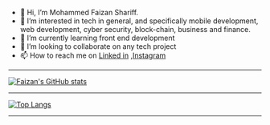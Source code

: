 - 👋 Hi, I’m Mohammed Faizan Shariff.
- 👀 I’m interested in tech in general, and specifically mobile development, web development, cyber security, block-chain, business and finance.
- 🌱 I’m currently learning front end development
- 💞️ I’m looking to collaborate on any tech project
- 📫 How to reach me on [Linked in](https://www.linkedin.com/in/mrfaizanshariff/) ,[Instagram](https://www.instagram.com/mohammedfaizanshariff/)

---

[![Faizan's GitHub stats](https://github-readme-stats.vercel.app/api?username=mrfaizanshariff&show_icons=true&theme=radical)
](https://github.com/anuraghazra/github-readme-stats)

---
[![Top Langs](https://github-readme-stats.vercel.app/api/top-langs/?username=mrfaizanshariff)](https://github.com/anuraghazra/github-readme-stats)

---


<!---
mrfaizanshariff/mrfaizanshariff is a ✨ special ✨ repository because its `README.md` (this file) appears on your GitHub profile.
You can click the Preview link to take a look at your changes.

--->
